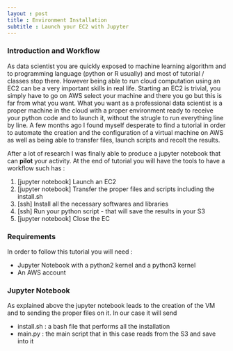 ```yaml
---
layout : post
title : Environment Installation
subtitle : Launch your EC2 with Jupyter
---
```


### Introduction and Workflow

As data scientist you are quickly exposed to machine learning algorithm and to programming language (python or R usually) and most of tutorial / classes stop there. However being able to run cloud computation using an EC2 can be a very important skills in real life. Starting an EC2 is trivial, you simply have to go on AWS select your machine and there you go but this is far from what you want. What you want as a professional data scientist is a proper machine in the cloud with a proper environment ready to receive your python code and to launch it, without the strugle to run everything line by line. A few months ago I found myself desperate to find a tutorial in order to automate the creation and the configuration of a virtual machine on AWS as well as being able to transfer files, launch scripts and recolt the results. 

After a lot of research I was finally able to produce a jupyter notebook that can **pilot** your activity. At the end of tutorial you will have the tools to have a workflow such has :

1. [jupyter notebook] Launch an EC2
2. [jupyter notebook] Transfer the proper files and scripts including the install.sh 
3. [ssh] Install all the necessary softwares and libraries
4. [ssh] Run your python script - that will save the results in your S3
5. [jupyter notebook] Close the EC

### Requirements

In order to follow this tutorial you will need :

- Jupyter Notebook with a python2 kernel and a python3 kernel
- An AWS account

### Jupyter Notebook

As explained above the jupyter notebook leads to the creation of the VM and to sending the proper files on it. In our case it will send 

- install.sh : a bash file that performs all the installation
- main.py : the main script that in this case reads from the S3 and save into it





